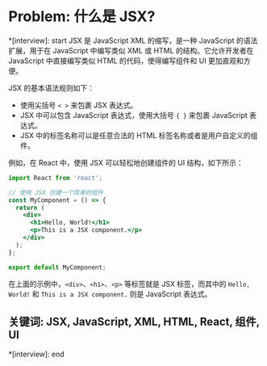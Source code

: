 # Problem: 什么是 JSX?

*[interview]: start
JSX 是 JavaScript XML 的缩写，是一种 JavaScript 的语法扩展，用于在 JavaScript 中编写类似 XML 或 HTML 的结构。它允许开发者在 JavaScript 中直接编写类似 HTML 的代码，使得编写组件和 UI 更加直观和方便。

JSX 的基本语法规则如下：
- 使用尖括号 `< >` 来包裹 JSX 表达式。
- JSX 中可以包含 JavaScript 表达式，使用大括号 `{ }` 来包裹 JavaScript 表达式。
- JSX 中的标签名称可以是任意合法的 HTML 标签名称或者是用户自定义的组件。

例如，在 React 中，使用 JSX 可以轻松地创建组件的 UI 结构，如下所示：

```jsx
import React from 'react';

// 使用 JSX 创建一个简单的组件
const MyComponent = () => {
  return (
    <div>
      <h1>Hello, World!</h1>
      <p>This is a JSX component.</p>
    </div>
  );
};

export default MyComponent;
```

在上面的示例中，`<div>`、`<h1>`、`<p>` 等标签就是 JSX 标签，而其中的 `Hello, World!` 和 `This is a JSX component.` 则是 JavaScript 表达式。

## 关键词: JSX, JavaScript, XML, HTML, React, 组件, UI
*[interview]: end
